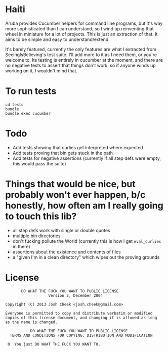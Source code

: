 Haiti
=====

Aruba provides Cucumber helpers for command line programs, but it's way more sophisticated than I can understand,
so I wind up reinventing that wheel in miniature for a lot of projects. This is just an extraction of that.
It aims to be simple and easy to understand/extend.

It's barely featured, currently the only features are what I extracted from SeeingIsBelieving's test suite. I'll
add more to it as I need them, or you're welcome to. Its testing is entirely in cucumber at the moment, and there
are no negative tests to assert that things don't work, so if anyone winds up working on it, I wouldn't mind that.


To run tests
============

    cd tests
    bundle
    bundle exec cucumber

Todo
====

* Add tests showing that curlies get interpreted where expected
* Add tests proving that bin gets stuck in the path
* Add tests for negative assertions (currently if all step defs were empty, this would pass the suite)

Things that would be nice, but probably won't ever happen, b/c honestly, how often am I really going to touch this lib?
=======================================================================================================================

* all step defs work with single or double quotes
* multiple bin directories
* don't fucking pollute the World (currently this is how I get `eval_curlies` in there)
* assertions about the existence and contents of files
* a "given I'm in a clean directory" which wipes out the proving grounds

License
=======

           DO WHAT THE FUCK YOU WANT TO PUBLIC LICENSE
                       Version 2, December 2004

    Copyright (C) 2013 Josh Cheek <josh.cheek@gmail.com>

    Everyone is permitted to copy and distribute verbatim or modified
    copies of this license document, and changing it is allowed as long
    as the name is changed.

               DO WHAT THE FUCK YOU WANT TO PUBLIC LICENSE
      TERMS AND CONDITIONS FOR COPYING, DISTRIBUTION AND MODIFICATION

     0. You just DO WHAT THE FUCK YOU WANT TO.
